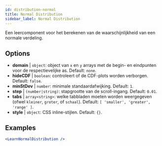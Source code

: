 ```yaml
---
id: distribution-normal
title: Normal Distribution
sidebar_label: Normal Distribution
---
```


Een leercomponent voor het berekenen van de waarschijnlijkheid van een normale verdeling.

## Options

* __domain__ | `object`: object van `x` en `y` arrays met de begin- en eindpunten voor de respectievelijke as. Default: `none`.
* __hideCDF__ | `boolean`: controleert of de CDF-plots worden verborgen. Default: `false`.
* __minStDev__ | `number`: minimale standaardafwijking. Default: `1`.
* __step__ | `(number|string)`: stapgrootte van de scroll-ingang. Default: `0.01`.
* __tabs__ | `array<string>`: welke tabbladen moeten worden weergegeven (ofwel `kleiner`, `groter`, of `schaal`). Default: `[
  'smaller',
  'greater',
  'range'
]`.
* __style__ | `object`: CSS inline-stijlen. Default: `{}`.


## Examples

```jsx live
<LearnNormalDistribution />
```

